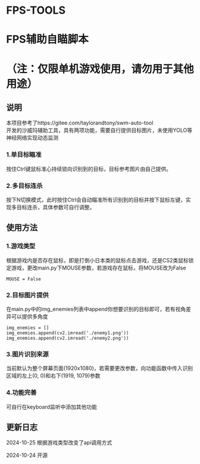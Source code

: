 # FPS-TOOLS
# FPS辅助自瞄脚本 
# （注：仅限单机游戏使用，请勿用于其他用途） 
## 说明  
本项目参考了https://gitee.com/taylorandtony/swm-auto-tool  
开发的沙威玛辅助工具，具有两项功能，需要自行提供目标图片，未使用YOLO等神经网络实现动态监测  

### 1.单目标瞄准  
按住Ctrl键鼠标准心持续锁向识别到的目标，目标参考图片由自己提供。  
### 2.多目标连杀  
按下N切换模式，此时按住Ctrl会自动瞄准所有识别到的目标并按下鼠标左键，实现多目标连杀，具体参数可自行调整。  

## 使用方法  
### 1.游戏类型  
根据游戏内是否存在鼠标，即是打倒小日本类的鼠标点击游戏，还是CS2类鼠标锁定游戏，更改main.py下MOUSE参数，若游戏存在鼠标，将MOUSE改为False  

    MOUSE = False  

### 2.目标图片提供  
在main.py中的img_enemies列表中append你想要识别的目标即可，若有视角差异可以提供多角度  

    img_enemies = []  
    img_enemies.append(cv2.imread('./enemy1.png'))  
    img_enemies.append(cv2.imread('./enemy2.png'))  

### 3.图片识别来源  
当前默认为整个屏幕页面(1920x1080)，若需要更改参数，向功能函数中传入识别区域的左上(0, 0)和右下(1919, 1079)参数  
### 4.功能完善  
可自行在keyboard监听中添加其他功能 

## 更新日志  
2024-10-25 根据游戏类型改变了api调用方式  

2024-10-24 开源


 
